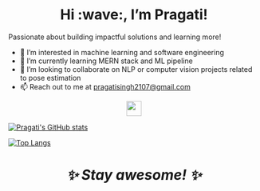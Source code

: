<h1 align='center'> Hi :wave:,  I’m Pragati! </h1>

Passionate about building impactful solutions and learning more!


- 👀 I’m interested in machine learning and software engineering
- 🌱 I’m currently learning MERN stack and ML pipeline
- 💞️ I’m looking to collaborate on NLP or computer vision projects related to pose estimation 
- 📫 Reach out to me at pragatisingh2107@gmail.com 

<p align='center'>
<a href="https://www.linkedin.com/in/pragati-singh21/"> <img height="30" src="https://github.com/WaylonWalker/WaylonWalker/blob/main/icon/linkedin.png?raw=true"></a>
 </p>

 [![Pragati's GitHub stats](https://github-readme-stats.vercel.app/api?username=Prags21&hide=contribs,stars&show_icons=true)](https://github.com/anuraghazra/github-readme-stats)
 
 [![Top Langs](https://github-readme-stats.vercel.app/api/top-langs/?username=Prags21&layout=compact)](https://github.com/anuraghazra/github-readme-stats)


<!---
Prags21/Prags21 is a ✨ special ✨ repository because its `README.md` (this file) appears on your GitHub profile.
You can click the Preview link to take a look at your changes.
--->


<h1 align='center'><i>✨ Stay awesome! ✨</i></h1>

